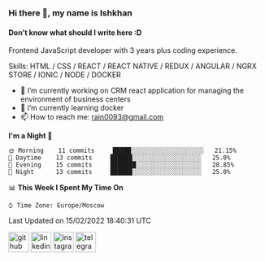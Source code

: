### Hi there 👋, my name is Ishkhan
#### Don't know what should I write here :D

Frontend JavaScript developer with 3 years plus coding experience.

Skills: HTML / CSS / REACT / REACT NATIVE / REDUX / ANGULAR / NGRX STORE / IONIC / NODE / DOCKER

- 🔭 I’m currently working on CRM react application for managing the environment of business centers 
- 🌱 I’m currently learning docker 
- 📫 How to reach me: rain0093@gmail.com 

<!--START_SECTION:waka-->
**I'm a Night 🦉** 

```text
🌞 Morning    11 commits     █████░░░░░░░░░░░░░░░░░░░░   21.15% 
🌆 Daytime    13 commits     ██████░░░░░░░░░░░░░░░░░░░   25.0% 
🌃 Evening    15 commits     ███████░░░░░░░░░░░░░░░░░░   28.85% 
🌙 Night      13 commits     ██████░░░░░░░░░░░░░░░░░░░   25.0%

```


📊 **This Week I Spent My Time On** 

```text
⌚︎ Time Zone: Europe/Moscow

```


 Last Updated on 15/02/2022 18:40:31 UTC
<!--END_SECTION:waka-->

[<img src='https://cdn.jsdelivr.net/npm/simple-icons@3.0.1/icons/github.svg' alt='github' height='40'>](https://github.com/drakyone)  [<img src='https://cdn.jsdelivr.net/npm/simple-icons@3.0.1/icons/linkedin.svg' alt='linkedin' height='40'>](https://www.linkedin.com/in/ishkhan-papazian-8bba9a1a3//)  [<img src='https://cdn.jsdelivr.net/npm/simple-icons@3.0.1/icons/instagram.svg' alt='instagram' height='40'>](https://www.instagram.com/papazianishkhan/)  [<img src='https://cdn.jsdelivr.net/npm/simple-icons@3.0.1/icons/telegram.svg' alt='telegram' height='40'>](https://t.me/drakyone)  
